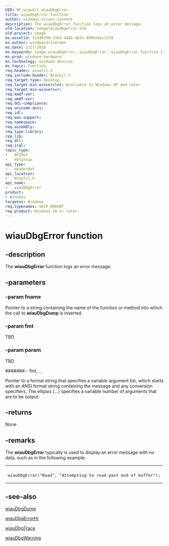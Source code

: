 ```yaml
---
UID: NF:wiautil.wiauDbgError
title: wiauDbgError function
author: windows-driver-content
description: The wiauDbgError function logs an error message.
old-location: image\wiaudbgerror.htm
old-project: image
ms.assetid: 112d6f90-33b3-446b-943c-8995e6ec3378
ms.author: windowsdriverdev
ms.date: 2/27/2018
ms.keywords: image.wiaudbgerror, wiauDbgError, wiauDbgError function [Imaging Devices], wiauFncs_73184286-df53-4272-9fa8-aae1d1fb3dbc.xml, wiautil/wiauDbgError
ms.prod: windows-hardware
ms.technology: windows-devices
ms.topic: function
req.header: wiautil.h
req.include-header: Wiautil.h
req.target-type: Desktop
req.target-min-winverclnt: Available in Windows XP and later.
req.target-min-winversvr: 
req.kmdf-ver: 
req.umdf-ver: 
req.ddi-compliance: 
req.unicode-ansi: 
req.idl: 
req.max-support: 
req.namespace: 
req.assembly: 
req.type-library: 
req.lib: 
req.dll: 
req.irql: 
topic_type:
-	APIRef
-	kbSyntax
api_type:
-	HeaderDef
api_location:
-	Wiautil.h
api_name:
-	wiauDbgError
product:
- Windows
targetos: Windows
req.typenames: SKIP_AMOUNT
req.product: Windows 10 or later.
---
```


# wiauDbgError function


## -description


The <b>wiauDbgError</b> function logs an error message.


## -parameters




### -param fname

Pointer to a string containing the name of the function or method into which the call to <b>wiauDbgDump</b> is inserted.


### -param fmt

TBD


### -param param

TBD




####### - fmt, ...

Pointer to a format string that specifies a variable argument list, which starts with an ANSI format string containing the message and any conversion specifiers. The ellipsis (...) specifies a variable number of arguments that are to be output. 


## -returns



None




## -remarks



The <b>wiauDbgError</b> typically is used to display an error message with no data, such as in the following example:

<div class="code"><span codelanguage=""><table>
<tr>
<th></th>
</tr>
<tr>
<td>
<pre>wiauDbgError("Read", "Attempting to read past end of buffer");</pre>
</td>
</tr>
</table></span></div>



## -see-also




<a href="https://msdn.microsoft.com/library/windows/hardware/ff549627">wiauDbgDump</a>



<a href="https://msdn.microsoft.com/library/windows/hardware/ff549637">wiauDbgErrorHr</a>



<a href="https://msdn.microsoft.com/library/windows/hardware/ff550161">wiauDbgTrace</a>



<a href="https://msdn.microsoft.com/library/windows/hardware/ff550163">wiauDbgWarning</a>
 

 

